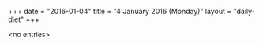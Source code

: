 +++
date = "2016-01-04"
title = "4 January 2016 (Monday)"
layout = "daily-diet"
+++


\<no entries\>

